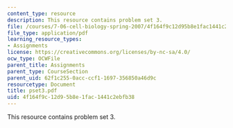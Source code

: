 ```yaml
---
content_type: resource
description: This resource contains problem set 3.
file: /courses/7-06-cell-biology-spring-2007/4f164f9c12d95b8e1fac1441c2ebfb38_pset3.pdf
file_type: application/pdf
learning_resource_types:
- Assignments
license: https://creativecommons.org/licenses/by-nc-sa/4.0/
ocw_type: OCWFile
parent_title: Assignments
parent_type: CourseSection
parent_uid: 62f1c255-0acc-ccf1-1697-356850a46d9c
resourcetype: Document
title: pset3.pdf
uid: 4f164f9c-12d9-5b8e-1fac-1441c2ebfb38
---
```

This resource contains problem set 3.
